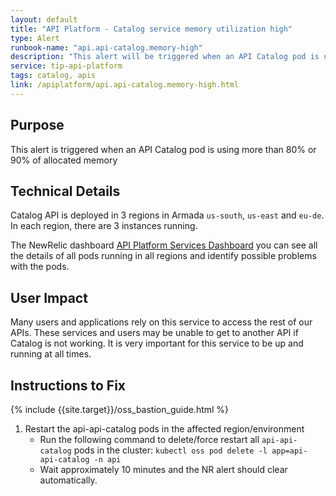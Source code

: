 ```yaml
---
layout: default
title: "API Platform - Catalog service memory utilization high"
type: Alert
runbook-name: "api.api-catalog.memory-high"
description: "This alert will be triggered when an API Catalog pod is using more than 80% or 90% of allocated memory"
service: tip-api-platform
tags: catalog, apis
link: /apiplatform/api.api-catalog.memory-high.html
---
```


## Purpose
This alert is triggered when an API Catalog pod is using more than 80% or 90% of allocated memory

## Technical Details
Catalog API is deployed in 3 regions in Armada `us-south`, `us-east` and `eu-de`. In each region, there are 3 instances running.

The NewRelic dashboard [API Platform Services Dashboard]({{site.data[site.target].oss-apiplatform.links.new-relic-insight.link}}/accounts/1926897/dashboards/572530?filters=%255B%257B%2522key%2522%253A%2522deploymentName%2522%252C%2522value%2522%253A%2522api-api-catalog%2522%257D%255D) you can see all the details of all pods running in all regions and identify possible problems with the pods.


## User Impact
Many users and applications rely on this service to access the rest of our APIs. These services and users may be unable to get to another API if Catalog is not working.
It is very important for this service to be up and running at all times.


## Instructions to Fix

{% include {{site.target}}/oss_bastion_guide.html %}

1. Restart the api-api-catalog pods in the affected region/environment
    - Run the following command to delete/force restart all `api-api-catalog` pods in the cluster:
      `kubectl oss pod delete -l app=api-api-catalog -n api`
    - Wait approximately 10 minutes and the NR alert should clear automatically.
